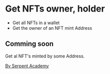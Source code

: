 <h1>Get NFTs owner, holder</h1>
<ul>
<li>Get all NFTs in a wallet</li>
<li>Get the owner of an NFT mint Address</li>
</ul>
<h2>Comming soon</h2>
<p>Get al NFT's minted by some Address.</p>
<a href="https://serpent.academy">By Serpent Academy</a>